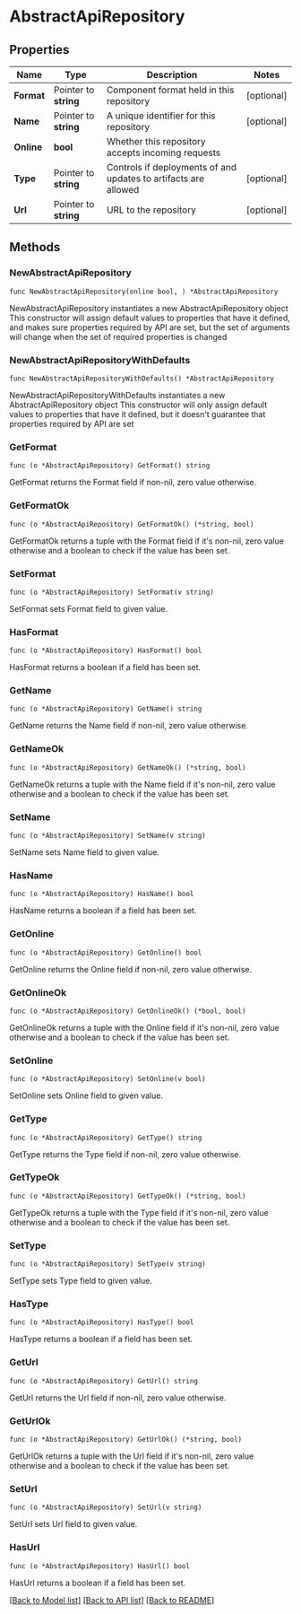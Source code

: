 # AbstractApiRepository

## Properties

Name | Type | Description | Notes
------------ | ------------- | ------------- | -------------
**Format** | Pointer to **string** | Component format held in this repository | [optional] 
**Name** | Pointer to **string** | A unique identifier for this repository | [optional] 
**Online** | **bool** | Whether this repository accepts incoming requests | 
**Type** | Pointer to **string** | Controls if deployments of and updates to artifacts are allowed | [optional] 
**Url** | Pointer to **string** | URL to the repository | [optional] 

## Methods

### NewAbstractApiRepository

`func NewAbstractApiRepository(online bool, ) *AbstractApiRepository`

NewAbstractApiRepository instantiates a new AbstractApiRepository object
This constructor will assign default values to properties that have it defined,
and makes sure properties required by API are set, but the set of arguments
will change when the set of required properties is changed

### NewAbstractApiRepositoryWithDefaults

`func NewAbstractApiRepositoryWithDefaults() *AbstractApiRepository`

NewAbstractApiRepositoryWithDefaults instantiates a new AbstractApiRepository object
This constructor will only assign default values to properties that have it defined,
but it doesn't guarantee that properties required by API are set

### GetFormat

`func (o *AbstractApiRepository) GetFormat() string`

GetFormat returns the Format field if non-nil, zero value otherwise.

### GetFormatOk

`func (o *AbstractApiRepository) GetFormatOk() (*string, bool)`

GetFormatOk returns a tuple with the Format field if it's non-nil, zero value otherwise
and a boolean to check if the value has been set.

### SetFormat

`func (o *AbstractApiRepository) SetFormat(v string)`

SetFormat sets Format field to given value.

### HasFormat

`func (o *AbstractApiRepository) HasFormat() bool`

HasFormat returns a boolean if a field has been set.

### GetName

`func (o *AbstractApiRepository) GetName() string`

GetName returns the Name field if non-nil, zero value otherwise.

### GetNameOk

`func (o *AbstractApiRepository) GetNameOk() (*string, bool)`

GetNameOk returns a tuple with the Name field if it's non-nil, zero value otherwise
and a boolean to check if the value has been set.

### SetName

`func (o *AbstractApiRepository) SetName(v string)`

SetName sets Name field to given value.

### HasName

`func (o *AbstractApiRepository) HasName() bool`

HasName returns a boolean if a field has been set.

### GetOnline

`func (o *AbstractApiRepository) GetOnline() bool`

GetOnline returns the Online field if non-nil, zero value otherwise.

### GetOnlineOk

`func (o *AbstractApiRepository) GetOnlineOk() (*bool, bool)`

GetOnlineOk returns a tuple with the Online field if it's non-nil, zero value otherwise
and a boolean to check if the value has been set.

### SetOnline

`func (o *AbstractApiRepository) SetOnline(v bool)`

SetOnline sets Online field to given value.


### GetType

`func (o *AbstractApiRepository) GetType() string`

GetType returns the Type field if non-nil, zero value otherwise.

### GetTypeOk

`func (o *AbstractApiRepository) GetTypeOk() (*string, bool)`

GetTypeOk returns a tuple with the Type field if it's non-nil, zero value otherwise
and a boolean to check if the value has been set.

### SetType

`func (o *AbstractApiRepository) SetType(v string)`

SetType sets Type field to given value.

### HasType

`func (o *AbstractApiRepository) HasType() bool`

HasType returns a boolean if a field has been set.

### GetUrl

`func (o *AbstractApiRepository) GetUrl() string`

GetUrl returns the Url field if non-nil, zero value otherwise.

### GetUrlOk

`func (o *AbstractApiRepository) GetUrlOk() (*string, bool)`

GetUrlOk returns a tuple with the Url field if it's non-nil, zero value otherwise
and a boolean to check if the value has been set.

### SetUrl

`func (o *AbstractApiRepository) SetUrl(v string)`

SetUrl sets Url field to given value.

### HasUrl

`func (o *AbstractApiRepository) HasUrl() bool`

HasUrl returns a boolean if a field has been set.


[[Back to Model list]](../README.md#documentation-for-models) [[Back to API list]](../README.md#documentation-for-api-endpoints) [[Back to README]](../README.md)


